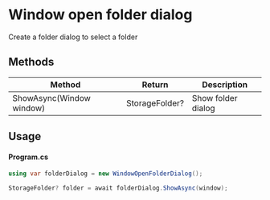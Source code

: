 # Window open folder dialog
Create a folder dialog to select a folder

## Methods
| Method | Return | Description |
| -------- | ------ | -------- |
| ShowAsync(Window window) | StorageFolder? | Show folder dialog |

## Usage
#### Program.cs
```cs
using var folderDialog = new WindowOpenFolderDialog();

StorageFolder? folder = await folderDialog.ShowAsync(window);
```
